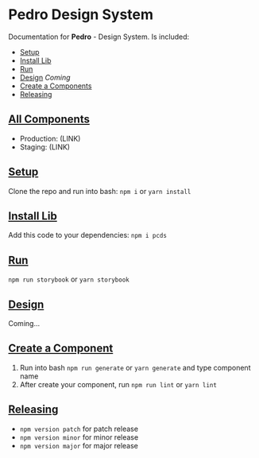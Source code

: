 # Pedro Design System

Documentation for **Pedro** - Design System. Is included:

- [Setup](#setup)
- [Install Lib](#installlib)
- [Run](#run)
- [Design](#design) *Coming*
- [Create a Components](#create-a-component)
- [Releasing](#releasing)

## [All Components](#access)

- Production: (LINK)
- Staging: (LINK)


## [Setup](#setup)

Clone the repo and run into bash: `npm i` or `yarn install`

## [Install Lib](#installlib)

Add this code to your dependencies: `npm i pcds`

## [Run](#run)
`npm run storybook` or `yarn storybook`

## [Design](#design)

Coming...

## [Create a Component](#create-a-component)

1. Run into bash `npm run generate` or `yarn generate` and type component name
2. After create your component, run `npm run lint` or `yarn lint`

## [Releasing](#releasing)
- `npm version patch` for patch release
- `npm version minor` for minor release
- `npm version major` for major release